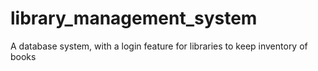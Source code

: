 # library_management_system
A database system, with a login feature for libraries to keep inventory of books
